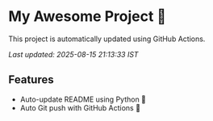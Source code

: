 # My Awesome Project 🚀

This project is automatically updated using GitHub Actions.

_Last updated: 2025-08-15 21:13:33 IST_

## Features
- Auto-update README using Python 🐍
- Auto Git push with GitHub Actions 🤖
